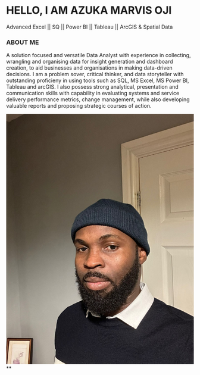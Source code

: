 # HELLO, I AM AZUKA MARVIS OJI 
Advanced Excel || SQ || Power BI || Tableau || ArcGIS & Spatial Data

 
  
### ABOUT ME
A solution focused and versatile Data Analyst with experience in collecting, wrangling and organising data for insight generation and dashboard creation, to aid businesses and organisations in making data-driven decisions. I am a problem sover, critical thinker, and data storyteller with outstanding proficieny in using tools such as SQL, MS Excel, MS Power BI, Tableau and arcGIS. I also possess strong analytical, presentation and communication skills with capability in evaluating systems and service delivery performance metrics, change management, while also developing valuable reports and proposing strategic courses of action.
 
 ![](AZUKA_PICTURE.jpeg)
**

<!--
**Ojimarvisazuka/Ojimarvisazuka** is a ✨ _special_ ✨ repository because its `README.md` (this file) appears on your GitHub profile.

Here are some ideas to get you started:

- 🔭 I’m currently working on ...
- 🌱 I’m currently learning ...
- 👯 I’m looking to collaborate on ...
- 🤔 I’m looking for help with ...
- 💬 Ask me about ...
- 📫 How to reach me: ...
- 😄 Pronouns: ...
- ⚡ Fun fact: ...
-->
